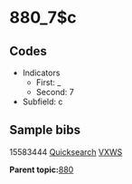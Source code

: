 # 880\_7$c

## Codes

-   Indicators
    -   First: \_
    -   Second: 7
-   Subfield: c

## Sample bibs

15583444 [Quicksearch](https://search.library.yale.edu/catalog/15583444) [VXWS](http://prodorbis.library.yale.edu:7014/vxws/GetHoldingsService?bibId=15583444)

**Parent topic:**[880](../../tags/880/880.md)

